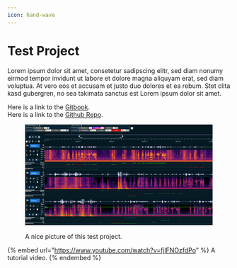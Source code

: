 ```yaml
---
icon: hand-wave
---
```


# Test Project

Lorem ipsum dolor sit amet, consetetur sadipscing elitr, sed diam nonumy eirmod tempor invidunt ut labore et dolore magna aliquyam erat, sed diam voluptua. At vero eos et accusam et justo duo dolores et ea rebum. Stet clita kasd gubergren, no sea takimata sanctus est Lorem ipsum dolor sit amet.

Here is a link to the [Gitbook](./). \
Here is a link to the [Github Repo](https://github.com/AlonCohen96/test-project).

<figure><img src=".gitbook/assets/demo.png" alt=""><figcaption><p>A nice picture of this test project.</p></figcaption></figure>



{% embed url="https://www.youtube.com/watch?v=fjlFNOzfdPo" %}
A tutorial video.
{% endembed %}
